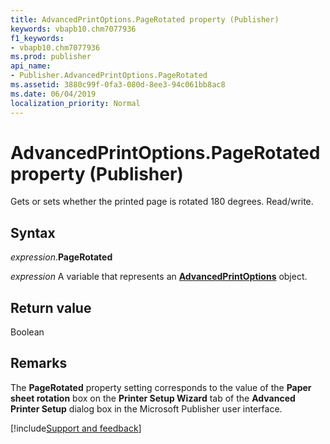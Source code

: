 ```yaml
---
title: AdvancedPrintOptions.PageRotated property (Publisher)
keywords: vbapb10.chm7077936
f1_keywords:
- vbapb10.chm7077936
ms.prod: publisher
api_name:
- Publisher.AdvancedPrintOptions.PageRotated
ms.assetid: 3880c99f-0fa3-080d-8ee3-94c061bb8ac8
ms.date: 06/04/2019
localization_priority: Normal
---
```



# AdvancedPrintOptions.PageRotated property (Publisher)

Gets or sets whether the printed page is rotated 180 degrees. Read/write.


## Syntax

_expression_.**PageRotated**

_expression_ A variable that represents an **[AdvancedPrintOptions](Publisher.AdvancedPrintOptions.md)** object.


## Return value

Boolean


## Remarks

The **PageRotated** property setting corresponds to the value of the **Paper sheet rotation** box on the **Printer Setup Wizard** tab of the **Advanced Printer Setup** dialog box in the Microsoft Publisher user interface.



[!include[Support and feedback](~/includes/feedback-boilerplate.md)]